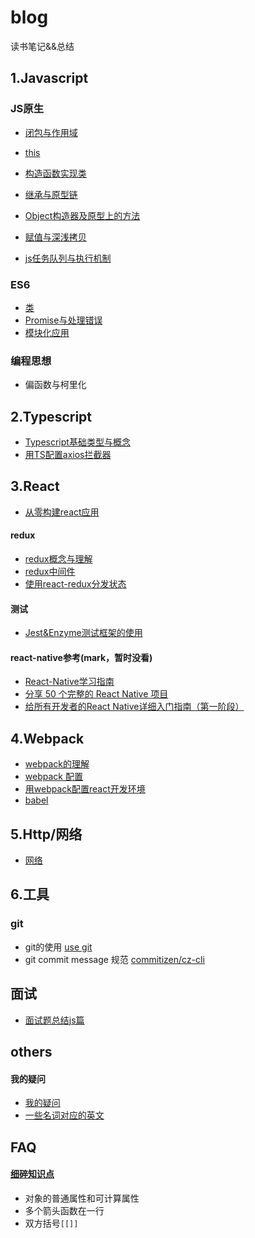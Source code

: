 # blog
读书笔记&&总结

## 1.Javascript

### JS原生

- [闭包与作用域](https://github.com/xblcity/blog/blob/master/articles/js/closures-scope.md)
- [this](https://github.com/xblcity/blog/blob/master/articles/js/this.md)
- [构造函数实现类](https://github.com/xblcity/blog/blob/master/articles/js/constructor.md)
- [继承与原型链](https://github.com/xblcity/blog/blob/master/articles/js/inherit.md)

- [Object构造器及原型上的方法](https://github.com/xblcity/blog/blob/master/articles/js/object-methods.md)
- [赋值与深浅拷贝](https://github.com/xblcity/blog/blob/master/articles/js/equalwith-copy.md)

- [js任务队列与执行机制](https://github.com/xblcity/blog/blob/master/articles/js/eventloop.md)

### ES6
- [类](https://github.com/xblcity/blog/blob/master/articles/js/class.md)
- [Promise与处理错误](https://github.com/xblcity/blog/blob/master/articles/es6/promise.md)
- [模块化应用](https://github.com/xblcity/blog/blob/master/articles/es6/module.md)

### 编程思想
- 偏函数与柯里化

## 2.Typescript
- [Typescript基础类型与概念](https://github.com/xblcity/blog/blob/master/articles/typescript/ts-concepts.md)
- [用TS配置axios拦截器](https://github.com/xblcity/blog/blob/master/articles/typescript/ts-axios.md)

## 3.React
- [从零构建react应用](https://github.com/xblcity/blog/blob/master/articles/react/react-structure.md)

#### redux
- [redux概念与理解](https://github.com/xblcity/blog/blob/master/articles/react/redux.md)
- [redux中间件](https://github.com/xblcity/blog/blob/master/articles/react/redux-middleware.md)
- [使用react-redux分发状态](https://github.com/xblcity/blog/blob/master/articles/react/redux-redux.md)

#### 测试
- [Jest&Enzyme测试框架的使用](https://github.com/xblcity/blog/blob/master/articles/react/react-test.md)

#### react-native参考(mark，暂时没看)
- [React-Native学习指南](https://github.com/reactnativecn/react-native-guide)
- [分享 50 个完整的 React Native 项目](https://juejin.im/post/58f37cb361ff4b0058f9824a)
- [给所有开发者的React Native详细入门指南（第一阶段）](https://juejin.im/post/5898388b128fe1006cb943e3)

## 4.Webpack
- [webpack的理解](https://github.com/xblcity/blog/blob/master/articles/webpack/webpack.md)
- [webpack 配置](https://github.com/xblcity/blog/blob/master/articles/webpack/webpack-config.md)
- [用webpack配置react开发环境](https://github.com/xblcity/blog/blob/master/articles/webpack/webpack-react.md)
- [babel](https://github.com/xblcity/blog/blob/master/articles/webpack/babel.md)

## 5.Http/网络
- [网络](https://github.com/xblcity/blog/blob/master/articles/http/network.md)

## 6.工具
### git
- git的使用 [use git](https://github.com/xblcity/blog/blob/master/articles/tools/git.md)
- git commit message 规范 [commitizen/cz-cli](https://github.com/commitizen/cz-cli)

## 面试
- [面试题总结js篇](https://github.com/xblcity/blog/blob/master/articles/job-interview.md)

## others
#### 我的疑问
- [我的疑问](https://github.com/xblcity/blog/blob/master/articles/questions.md)
- [一些名词对应的英文](https://github.com/xblcity/blog/blob/master/articles/words.md)

## FAQ
#### [细碎知识点](https://github.com/xblcity/blog/blob/master/articles/little-points.md)
- 对象的普通属性和可计算属性
- 多个箭头函数在一行
- 双方括号`[[]]`

